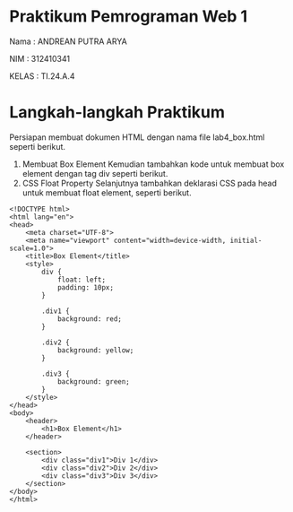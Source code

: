 # Praktikum Pemrograman Web 1
Nama : ANDREAN PUTRA ARYA

NIM : 312410341

KELAS : TI.24.A.4

# Langkah-langkah Praktikum
Persiapan membuat dokumen HTML dengan nama file lab4_box.html seperti berikut.
1. Membuat Box Element
Kemudian tambahkan kode untuk membuat box element dengan tag div seperti berikut.
2. CSS Float Property
Selanjutnya tambahkan deklarasi CSS pada head untuk membuat float element, seperti berikut.
```
<!DOCTYPE html>
<html lang="en">
<head>
    <meta charset="UTF-8">
    <meta name="viewport" content="width=device-width, initial-scale=1.0">
    <title>Box Element</title>
    <style>
        div {
            float: left;
            padding: 10px;
        }

        .div1 {
            background: red;
        }

        .div2 {
            background: yellow;
        }

        .div3 {
            background: green;
        }
    </style>
</head>
<body>
    <header>
        <h1>Box Element</h1>
    </header>

    <section>
        <div class="div1">Div 1</div>
        <div class="div2">Div 2</div>
        <div class="div3">Div 3</div>
    </section>
</body>
</html>
```
